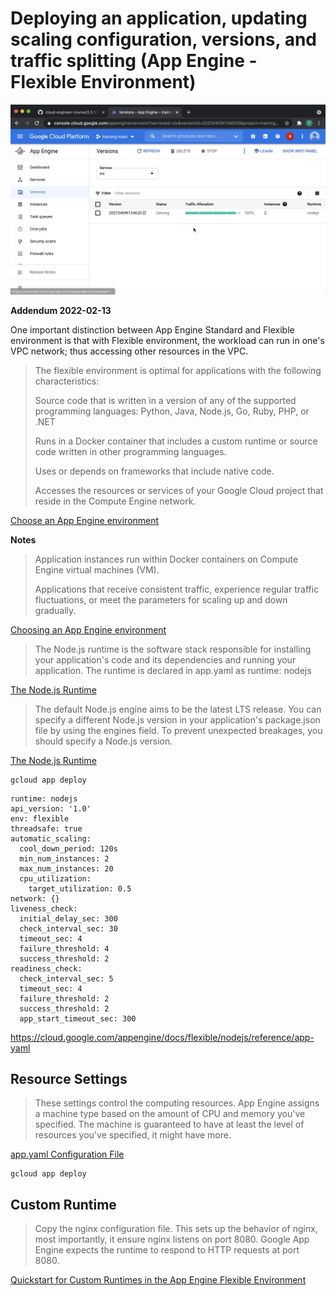 # Deploying an application, updating scaling configuration, versions, and traffic splitting (App Engine - Flexible Environment)

[![Video](video.png)](https://youtu.be/BAWYP-9kVIQ)

**Addendum 2022-02-13**

One important distinction between App Engine Standard and Flexible environment is that with Flexible environment, the workload can run in one's VPC network; thus accessing other resources in the VPC.

> The flexible environment is optimal for applications with the following characteristics:
> 
> Source code that is written in a version of any of the supported programming languages: Python, Java, Node.js, Go, Ruby, PHP, or .NET
>
> Runs in a Docker container that includes a custom runtime or source code written in other programming languages.
> 
> Uses or depends on frameworks that include native code.
>
> Accesses the resources or services of your Google Cloud project that reside in the Compute Engine network.

[Choose an App Engine environment](https://cloud.google.com/appengine/docs/the-appengine-environments)

**Notes**

> Application instances run within Docker containers on Compute Engine virtual machines (VM).
>
> Applications that receive consistent traffic, experience regular traffic fluctuations, or meet the parameters for scaling up and down gradually.

[Choosing an App Engine environment](https://cloud.google.com/appengine/docs/the-appengine-environments)

> The Node.js runtime is the software stack responsible for installing your application's code and its dependencies and running your application. The runtime is declared in app.yaml as runtime: nodejs

[The Node.js Runtime](https://cloud.google.com/appengine/docs/flexible/nodejs/runtime)

> The default Node.js engine aims to be the latest LTS release. You can specify a different Node.js version in your application's package.json file by using the engines field. To prevent unexpected breakages, you should specify a Node.js version.

[The Node.js Runtime](https://cloud.google.com/appengine/docs/flexible/nodejs/runtime)

```
gcloud app deploy
```

```
runtime: nodejs
api_version: '1.0'
env: flexible
threadsafe: true
automatic_scaling:
  cool_down_period: 120s
  min_num_instances: 2
  max_num_instances: 20
  cpu_utilization:
    target_utilization: 0.5
network: {}
liveness_check:
  initial_delay_sec: 300
  check_interval_sec: 30
  timeout_sec: 4
  failure_threshold: 4
  success_threshold: 2
readiness_check:
  check_interval_sec: 5
  timeout_sec: 4
  failure_threshold: 2
  success_threshold: 2
  app_start_timeout_sec: 300
```

https://cloud.google.com/appengine/docs/flexible/nodejs/reference/app-yaml

## Resource Settings

> These settings control the computing resources. App Engine assigns a machine type based on the amount of CPU and memory you've specified. The machine is guaranteed to have at least the level of resources you've specified, it might have more.

[app.yaml Configuration File](https://cloud.google.com/appengine/docs/flexible/nodejs/reference/app-yaml)

```
gcloud app deploy
```

## Custom Runtime

> Copy the nginx configuration file. This sets up the behavior of nginx, most importantly, it ensure nginx listens on port 8080. Google App Engine expects the runtime to respond to HTTP requests at port 8080.

[Quickstart for Custom Runtimes in the App Engine Flexible Environment](https://cloud.google.com/appengine/docs/flexible/custom-runtimes/quickstart)

